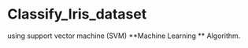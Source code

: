 # Classify_Iris_dataset

using support vector machine (SVM) **Machine Learning ** Algorithm.                    
